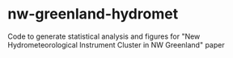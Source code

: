# nw-greenland-hydromet
Code to generate statistical analysis and figures for "New Hydrometeorological Instrument Cluster in NW Greenland" paper
